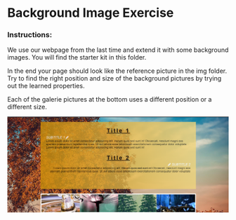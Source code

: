 # Background Image Exercise

### Instructions:

We use our webpage from the last time and extend it with some background images. You will find the starter kit in this folder. 

In the end your page should look like the reference picture in the img folder. Try to find the right position and size of the background pictures by trying out the learned properties.  

Each of the galerie pictures at the bottom uses a different position or a different size. 



![mockup-image](./img/reference-image.png)

